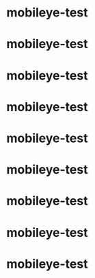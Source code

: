 # mobileye-test
# mobileye-test
# mobileye-test
# mobileye-test
# mobileye-test
# mobileye-test
# mobileye-test
# mobileye-test
# mobileye-test
